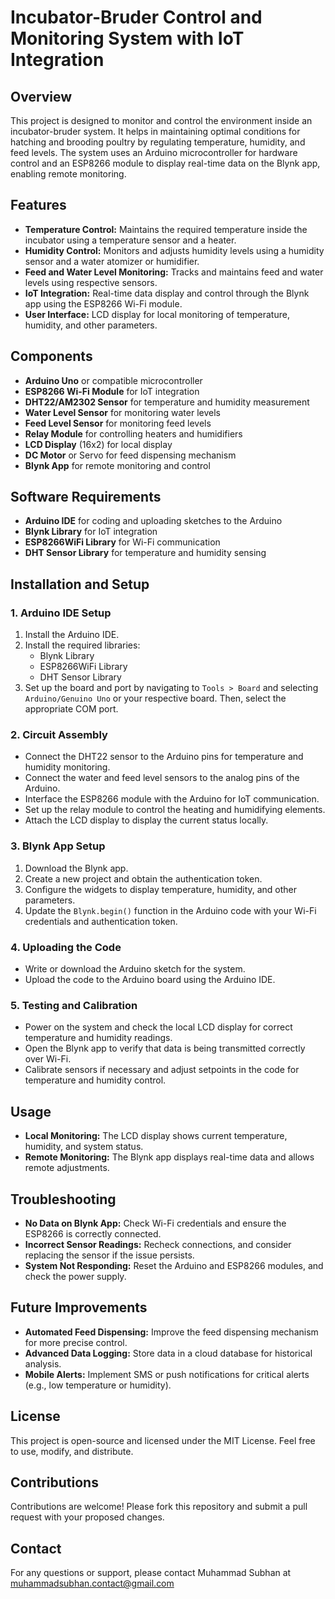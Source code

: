 # Incubator-Bruder Control and Monitoring System with IoT Integration

## Overview
This project is designed to monitor and control the environment inside an incubator-bruder system. It helps in maintaining optimal conditions for hatching and brooding poultry by regulating temperature, humidity, and feed levels. The system uses an Arduino microcontroller for hardware control and an ESP8266 module to display real-time data on the Blynk app, enabling remote monitoring.

## Features
- **Temperature Control:** Maintains the required temperature inside the incubator using a temperature sensor and a heater.
- **Humidity Control:** Monitors and adjusts humidity levels using a humidity sensor and a water atomizer or humidifier.
- **Feed and Water Level Monitoring:** Tracks and maintains feed and water levels using respective sensors.
- **IoT Integration:** Real-time data display and control through the Blynk app using the ESP8266 Wi-Fi module.
- **User Interface:** LCD display for local monitoring of temperature, humidity, and other parameters.

## Components
- **Arduino Uno** or compatible microcontroller
- **ESP8266 Wi-Fi Module** for IoT integration
- **DHT22/AM2302 Sensor** for temperature and humidity measurement
- **Water Level Sensor** for monitoring water levels
- **Feed Level Sensor** for monitoring feed levels
- **Relay Module** for controlling heaters and humidifiers
- **LCD Display** (16x2) for local display
- **DC Motor** or Servo for feed dispensing mechanism
- **Blynk App** for remote monitoring and control

## Software Requirements
- **Arduino IDE** for coding and uploading sketches to the Arduino
- **Blynk Library** for IoT integration
- **ESP8266WiFi Library** for Wi-Fi communication
- **DHT Sensor Library** for temperature and humidity sensing

## Installation and Setup
### 1. Arduino IDE Setup
1. Install the Arduino IDE.
2. Install the required libraries:
   - Blynk Library
   - ESP8266WiFi Library
   - DHT Sensor Library
3. Set up the board and port by navigating to `Tools > Board` and selecting `Arduino/Genuino Uno` or your respective board. Then, select the appropriate COM port.

### 2. Circuit Assembly
- Connect the DHT22 sensor to the Arduino pins for temperature and humidity monitoring.
- Connect the water and feed level sensors to the analog pins of the Arduino.
- Interface the ESP8266 module with the Arduino for IoT communication.
- Set up the relay module to control the heating and humidifying elements.
- Attach the LCD display to display the current status locally.

### 3. Blynk App Setup
1. Download the Blynk app.
2. Create a new project and obtain the authentication token.
3. Configure the widgets to display temperature, humidity, and other parameters.
4. Update the `Blynk.begin()` function in the Arduino code with your Wi-Fi credentials and authentication token.

### 4. Uploading the Code
- Write or download the Arduino sketch for the system.
- Upload the code to the Arduino board using the Arduino IDE.

### 5. Testing and Calibration
- Power on the system and check the local LCD display for correct temperature and humidity readings.
- Open the Blynk app to verify that data is being transmitted correctly over Wi-Fi.
- Calibrate sensors if necessary and adjust setpoints in the code for temperature and humidity control.

## Usage
- **Local Monitoring:** The LCD display shows current temperature, humidity, and system status.
- **Remote Monitoring:** The Blynk app displays real-time data and allows remote adjustments.

## Troubleshooting
- **No Data on Blynk App:** Check Wi-Fi credentials and ensure the ESP8266 is correctly connected.
- **Incorrect Sensor Readings:** Recheck connections, and consider replacing the sensor if the issue persists.
- **System Not Responding:** Reset the Arduino and ESP8266 modules, and check the power supply.

## Future Improvements
- **Automated Feed Dispensing:** Improve the feed dispensing mechanism for more precise control.
- **Advanced Data Logging:** Store data in a cloud database for historical analysis.
- **Mobile Alerts:** Implement SMS or push notifications for critical alerts (e.g., low temperature or humidity).

## License
This project is open-source and licensed under the MIT License. Feel free to use, modify, and distribute.

## Contributions
Contributions are welcome! Please fork this repository and submit a pull request with your proposed changes.

## Contact
For any questions or support, please contact Muhammad Subhan at muhammadsubhan.contact@gmail.com
